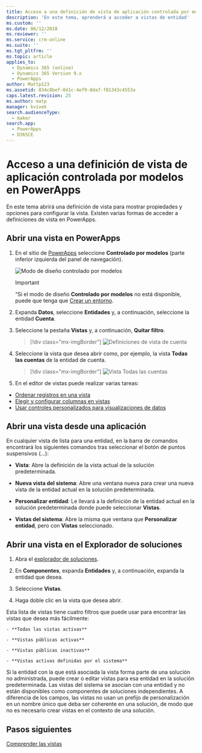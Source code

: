 ```yaml
---
title: Acceso a una definición de vista de aplicación controlada por modelos | MicrosoftDocs
description: 'En este tema, aprenderá a acceder a vistas de entidad'
ms.custom: ''
ms.date: 06/12/2018
ms.reviewer: ''
ms.service: crm-online
ms.suite: ''
ms.tgt_pltfrm: ''
ms.topic: article
applies_to:
  - Dynamics 365 (online)
  - Dynamics 365 Version 9.x
  - PowerApps
author: Mattp123
ms.assetid: 034c8bef-0d1c-4ef9-8da7-f81343c4553a
caps.latest.revision: 25
ms.author: matp
manager: kvivek
search.audienceType:
  - maker
search.app:
  - PowerApps
  - D365CE
---
```

# <a name="access-a-model-driven-app-view-definition-in-powerapps"></a>Acceso a una definición de vista de aplicación controlada por modelos en PowerApps

 En este tema abrirá una definición de vista para mostrar propiedades y opciones para configurar la vista. Existen varias formas de acceder a definiciones de vista en PowerApps. 
  
  
## <a name="open-a-view-in-powerapps"></a>Abrir una vista en PowerApps

1.  En el sitio de [PowerApps](https://web.powerapps.com/?utm_source=padocs&utm_medium=linkinadoc&utm_campaign=referralsfromdoc) seleccione **Controlado por modelos** (parte inferior izquierda del panel de navegación).  

    ![Modo de diseño controlado por modelos](media/model-driven-switch.png)

    > [!IMPORTANT]
    > “Si el modo de diseño **Controlado por modelos** no está disponible, puede que tenga que [Crear un entorno](https://docs.microsoft.com/powerapps/administrator/create-environment). 

2.  Expanda **Datos**, seleccione **Entidades** y, a continuación, seleccione la entidad **Cuenta**.   
3. Seleccione la pestaña **Vistas** y, a continuación, **Quitar filtro**.

    > [!div class="mx-imgBorder"] 
    > ![Definiciones de vista de cuenta](media/account-view-definitions.png)

4. Seleccione la vista que desea abrir como, por ejemplo, la vista **Todas las cuentas** de la entidad de cuenta.

    > [!div class="mx-imgBorder"] 
    > ![Vista Todas las cuentas](media/all-accounts-view.png)

5. En el editor de vistas puede realizar varias tareas: 
 
- [Ordenar registros en una vista](configure-sorting.md)
- [Elegir y configurar columnas en vistas](choose-and-configure-columns.md)
- [Usar controles personalizados para visualizaciones de datos](use-custom-controls-data-visualizations.md) 

## <a name="open-a-view-from-an-app"></a>Abrir una vista desde una aplicación

En cualquier vista de lista para una entidad, en la barra de comandos encontrará los siguientes comandos tras seleccionar el botón de puntos suspensivos (...):  
- **Vista**: Abre la definición de la vista actual de la solución predeterminada.  
  
- **Nueva vista del sistema**: Abre una ventana nueva para crear una nueva vista de la entidad actual en la solución predeterminada.  
  
- **Personalizar entidad**: Le llevará a la definición de la entidad actual en la solución predeterminada donde puede seleccionar **Vistas**.  
  
- **Vistas del sistema**: Abre la misma que ventana que **Personalizar entidad**, pero con **Vistas** seleccionado.  

## <a name="open-a-view-in-solution-explorer"></a>Abrir una vista en el Explorador de soluciones 
  
1.  Abra el [explorador de soluciones](advanced-navigation.md#solution-explorer).  
  
2.  En **Componentes**, expanda **Entidades** y, a continuación, expanda la entidad que desea.  
  
3.  Seleccione **Vistas**.  
  
4.  Haga doble clic en la vista que desea abrir.  
  
 Esta lista de vistas tiene cuatro filtros que puede usar para encontrar las vistas que desea más fácilmente:  
  
    - **Todas las vistas activas**  
  
    - **Vistas públicas activas**  
  
    - **Vistas públicas inactivas**  
  
    - **Vistas activas definidas por el sistema**  
  
 Si la entidad con la que está asociada la vista forma parte de una solución no administrada, puede crear o editar vistas para esa entidad en la solución predeterminada. Las vistas del sistema se asocian con una entidad y no están disponibles como componentes de soluciones independientes. A diferencia de los campos, las vistas no usan un prefijo de personalización en un nombre único que deba ser coherente en una solución, de modo que no es necesario crear vistas en el contexto de una solución. 
 
## <a name="next-steps"></a>Pasos siguientes
[Comprender las vistas ](create-edit-views.md)


